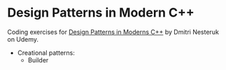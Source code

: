 # Design Patterns in Modern C++

Coding exercises for [Design Patterns in Moderns C++](https://www.udemy.com/course/patterns-cplusplus/) by Dmitri Nesteruk on Udemy.

- Creational patterns:
  - Builder
